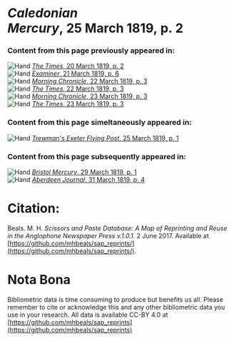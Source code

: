 # *Caledonian Mercury*, 25 March 1819, p. 2  
  
### Content from this page previously appeared in:  
![Hand](http://scissorsandpaste.net/wp-content/uploads/2017/06/smallhandpointer.png) [*The Times*, 20 March 1819, p. 2](https://mhbeals.github.io/sap_html/The-Times/The-Times-20-March-1819-p-2)  
![Hand](http://scissorsandpaste.net/wp-content/uploads/2017/06/smallhandpointer.png) [*Examiner*, 21 March 1819, p. 6](https://mhbeals.github.io/sap_html/Examiner/Examiner-21-March-1819-p-6)  
![Hand](http://scissorsandpaste.net/wp-content/uploads/2017/06/smallhandpointer.png) [*Morning Chronicle*, 22 March 1819, p. 3](https://mhbeals.github.io/sap_html/Morning-Chronicle/Morning-Chronicle-22-March-1819-p-3)  
![Hand](http://scissorsandpaste.net/wp-content/uploads/2017/06/smallhandpointer.png) [*The Times*, 22 March 1819, p. 3](https://mhbeals.github.io/sap_html/The-Times/The-Times-22-March-1819-p-3)  
![Hand](http://scissorsandpaste.net/wp-content/uploads/2017/06/smallhandpointer.png) [*Morning Chronicle*, 23 March 1819, p. 3](https://mhbeals.github.io/sap_html/Morning-Chronicle/Morning-Chronicle-23-March-1819-p-3)  
![Hand](http://scissorsandpaste.net/wp-content/uploads/2017/06/smallhandpointer.png) [*The Times*, 23 March 1819, p. 3](https://mhbeals.github.io/sap_html/The-Times/The-Times-23-March-1819-p-3)  
  
### Content from this page simeltaneously appeared in:  
![Hand](http://scissorsandpaste.net/wp-content/uploads/2017/06/smallhandpointer.png) [*Trewman's Exeter Flying Post*, 25 March 1819, p. 1](https://mhbeals.github.io/sap_html/Trewman's-Exeter-Flying-Post/Trewman's-Exeter-Flying-Post-25-March-1819-p-1)  
  
### Content from this page subsequently appeared in:  
![Hand](http://scissorsandpaste.net/wp-content/uploads/2017/06/smallhandpointer.png) [*Bristol Mercury*, 29 March 1819, p. 1](https://mhbeals.github.io/sap_html/Bristol-Mercury/Bristol-Mercury-29-March-1819-p-1)  
![Hand](http://scissorsandpaste.net/wp-content/uploads/2017/06/smallhandpointer.png) [*Aberdeen Journal*, 31 March 1819, p. 4](https://mhbeals.github.io/sap_html/Aberdeen-Journal/Aberdeen-Journal-31-March-1819-p-4)  


# Citation: 

Beals. M. H. *Scissors and Paste Database: A Map of Reprinting and Reuse in the Anglophone Newspaper Press v.1.0.1.* 2 June 2017. Available at [https://github.com/mhbeals/sap_reprints/](https://github.com/mhbeals/sap_reprints/). 

# Nota Bona

Bibliometric data is time consuming to produce but benefits us all. Please remember to cite or acknowledge this and any other bibliometric data you use in your research. All data is available CC-BY 4.0 at [https://github.com/mhbeals/sap_reprints](https://github.com/mhbeals/sap_reprints)